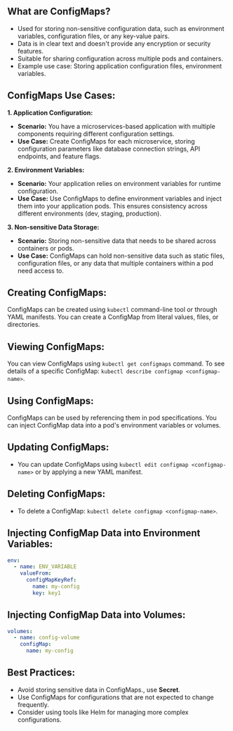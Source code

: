 ## What are ConfigMaps?

- Used for storing non-sensitive configuration data, such as environment variables, configuration files, or any key-value pairs.
- Data is in clear text and doesn't provide any encryption or security features.
- Suitable for sharing configuration across multiple pods and containers.
- Example use case: Storing application configuration files, environment variables.

## ConfigMaps Use Cases:

**1. Application Configuration:**

- **Scenario:** You have a microservices-based application with multiple components requiring different configuration settings.
- **Use Case:** Create ConfigMaps for each microservice, storing configuration parameters like database connection strings, API endpoints, and feature flags.

**2\. Environment Variables:**

- **Scenario:** Your application relies on environment variables for runtime configuration.
- **Use Case:** Use ConfigMaps to define environment variables and inject them into your application pods. This ensures consistency across different environments (dev, staging, production).

**3\. Non-sensitive Data Storage:**

- **Scenario:** Storing non-sensitive data that needs to be shared across containers or pods.
- **Use Case:** ConfigMaps can hold non-sensitive data such as static files, configuration files, or any data that multiple containers within a pod need access to.

## Creating ConfigMaps:

ConfigMaps can be created using `kubectl` command-line tool or through YAML manifests.
You can create a ConfigMap from literal values, files, or directories.

## Viewing ConfigMaps:

You can view ConfigMaps using `kubectl get configmaps` command.
To see details of a specific ConfigMap: `kubectl describe configmap <configmap-name>`.

## Using ConfigMaps:

ConfigMaps can be used by referencing them in pod specifications.
You can inject ConfigMap data into a pod's environment variables or volumes.

## **Updating ConfigMaps:**

- You can update ConfigMaps using `kubectl edit configmap <configmap-name>` or by applying a new YAML manifest.

## **Deleting ConfigMaps:**

- To delete a ConfigMap: `kubectl delete configmap <configmap-name>`.

## Injecting ConfigMap Data into Environment Variables:

```yaml
env:
  - name: ENV_VARIABLE
    valueFrom:
      configMapKeyRef:
        name: my-config
        key: key1
```

## Injecting ConfigMap Data into Volumes:

```yaml
volumes:
  - name: config-volume
    configMap:
      name: my-config
```

## **Best Practices:**

- Avoid storing sensitive data in ConfigMaps., use **Secret**.
- Use ConfigMaps for configurations that are not expected to change frequently.
- Consider using tools like Helm for managing more complex configurations.
